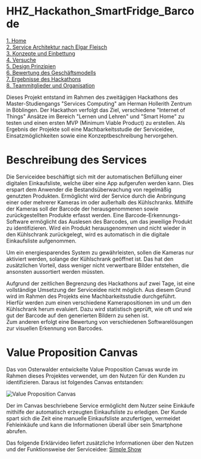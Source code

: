 # HHZ_Hackathon_SmartFridge_Barcode

<a href="https://github.com/RichiWolf/HHZ_Hackathon_SmartFridge_Barcode/wiki"> 1. Home </a>  
<a href="https://github.com/RichiWolf/HHZ_Hackathon_SmartFridge_Barcode/wiki/2.-Service-Architektur-nach-Elgar-Fleisch">2. Service Architektur nach Elgar Fleisch</a>  
<a href="https://github.com/RichiWolf/HHZ_Hackathon_SmartFridge_Barcode/wiki/3.-Konzepte-und-Einbettung">3. Konzepte und Einbettung</a>  
<a href="https://github.com/RichiWolf/HHZ_Hackathon_SmartFridge_Barcode/wiki/4.-Versuche">4. Versuche</a>  
<a href="https://github.com/RichiWolf/HHZ_Hackathon_SmartFridge_Barcode/wiki/5.-Design-Prinzipien">5. Design Prinzipien</a>  
<a href="https://github.com/RichiWolf/HHZ_Hackathon_SmartFridge_Barcode/wiki/6.-Bewertung-des-Gesch%C3%A4ftsmodells">6. Bewertung des Geschäftsmodells</a>  
<a href="https://github.com/RichiWolf/HHZ_Hackathon_SmartFridge_Barcode/wiki/7.-Ergebnisse-des-Hackathons">7. Ergebnisse des Hackathons</a>  
<a href="https://github.com/RichiWolf/HHZ_Hackathon_SmartFridge_Barcode/wiki/8.-Teammitglieder-und-Organisation">8. Teammitglieder und Organisation</a>  



Dieses Projekt entstand im Rahmen des zweitägigen Hackathons des Master-Studiengangs "Services Computing" am Herman Hollerith Zentrum in Böblingen. Der Hackathon verfolgt das Ziel, verschiedene "Internet of Things" Ansätze im Bereich "Lernen und Lehren" und "Smart Home" zu testen und einen ersten MVP (Minimum Viable Product) zu erstellen. Als Ergebnis der Projekte soll eine Machbarkeitsstudie der Serviceidee, Einsatzmöglichkeiten sowie eine Konzeptbeschreibung  hervorgehen.

 

# Beschreibung des Services
Die Serviceidee beschäftigt sich mit der automatischen Befüllung einer digitalen Einkaufsliste, welche über eine App aufgerufen werden kann. Dies erspart dem Anwender die Bestandsüberwachung von regelmäßig genutzten Produkten. Ermöglicht wird der Service durch die Anbringung einer oder mehrerer Kameras im oder außerhalb des Kühlschranks. Mithilfe der Kameras soll der Barcode der herausgenommenen sowie zurückgestellten Produkte erfasst werden. Eine Barcode-Erkennungs-Software ermöglicht das Auslesen des Barcodes, um das jeweilige Produkt zu identifizieren. Wird ein Produkt herausgenommen und nicht wieder in den Kühlschrank zurückgelegt, wird es automatisch in die digitale Einkaufsliste aufgenommen. 

Um ein energiesparendes System zu gewährleisten, sollen die Kameras nur aktiviert werden, solange der Kühlschrank geöffnet ist. Das hat den zusätzlichen Vorteil, dass weniger nicht verwertbare Bilder entstehen, die ansonsten aussortiert werden müssten.

Aufgrund der zeitlichen Begrenzung des Hackathons auf zwei Tage, ist eine vollständige Umsetzung der Serviceidee nicht möglich. Aus diesem Grund wird im Rahmen des Projekts eine Machbarkeitsstudie durchgeführt.  
Hierfür werden zum einen verschiedene Kamerapositionen im und um den Kühlschrank herum evaluiert. Dazu wird statistisch geprüft, wie oft und wie gut der Barcode auf den generierten Bildern zu sehen ist.  
Zum anderen erfolgt eine Bewertung von verschiedenen Softwarelösungen zur visuellen Erkennung von Barcodes.


# Value Proposition Canvas

Das von Osterwalder entwickelte Value Proposition Canvas wurde im Rahmen dieses Projektes verwendet, um den Nutzen für den Kunden zu identifizieren. Daraus ist folgendes Canvas entstanden:

![Value Proposition Canvas](https://github.com/RichiWolf/HHZ_Hackathon_SmartFridge_Barcode/blob/master/VPC.png)

Der im Canvas beschriebene Service ermöglicht dem Nutzer seine Einkäufe mithilfe der automatisch erzeugten Einkaufsliste zu erledigen. Der Kunde spart sich die Zeit eine manuelle Einkaufsliste anzufertigen, vermeidet Fehleinkäufe und kann die Informationen überall über sein Smartphone abrufen.

Das folgende Erklärvideo liefert zusätzliche Informationen über den Nutzen und der Funktionsweise der Serviceidee: [Simple Show](https://videos.mysimpleshow.com/0aCBUDVING)
